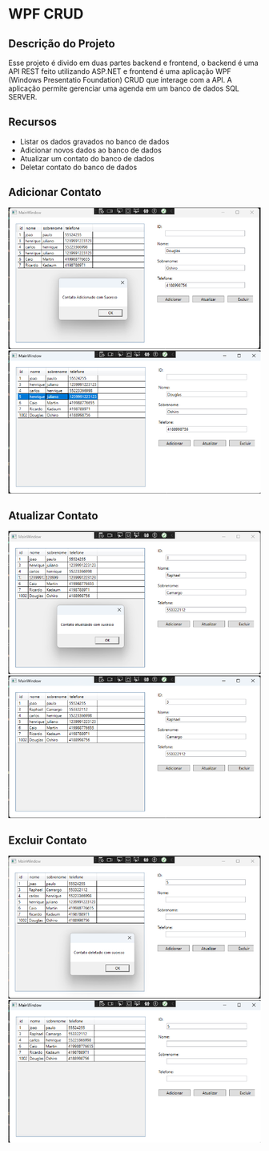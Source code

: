 # WPF CRUD

## Descrição do Projeto

Esse projeto é divido em duas partes backend e frontend, o backend é uma API REST feito utilizando ASP.NET e frontend é uma aplicação 
WPF (Windows Presentatio Foundation) CRUD que interage com a API. A aplicação permite gerenciar uma agenda em um banco de dados SQL SERVER.

## Recursos

- Listar os dados gravados no banco de dados
- Adicionar novos dados ao banco de dados
- Atualizar um contato do banco de dados
- Deletar contato do banco de dados

## Adicionar Contato
![alt text](https://github.com/julianopedraca/Teste-Idealsoft/blob/main/assets/adicionarContato1.png?raw=true)
![alt text](https://github.com/julianopedraca/Teste-Idealsoft/blob/main/assets/adicionarContato2.png?raw=true)

## Atualizar Contato
![alt text](https://github.com/julianopedraca/Teste-Idealsoft/blob/main/assets/atualizarContato1.png?raw=true)
![alt text](https://github.com/julianopedraca/Teste-Idealsoft/blob/main/assets/atualizarContato2.png?raw=true)

## Excluir Contato
![alt text](https://github.com/julianopedraca/Teste-Idealsoft/blob/main/assets/excluirContato1.png?raw=true)
![alt text](https://github.com/julianopedraca/Teste-Idealsoft/blob/main/assets/excluirContato2.png?raw=true)
